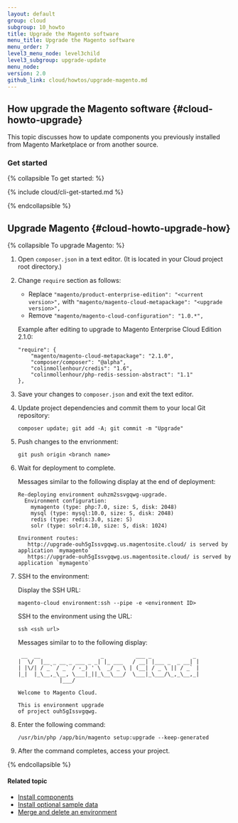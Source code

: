 ```yaml
---
layout: default
group: cloud
subgroup: 10_howto
title: Upgrade the Magento software
menu_title: Upgrade the Magento software
menu_order: 7
level3_menu_node: level3child
level3_subgroup: upgrade-update
menu_node: 
version: 2.0
github_link: cloud/howtos/upgrade-magento.md
---
```


## How upgrade the Magento software {#cloud-howto-upgrade}
This topic discusses how to update components you previously installed from Magento Marketplace or from another source.

### Get started

{% collapsible To get started: %}

{% include cloud/cli-get-started.md %}

{% endcollapsible %}

## Upgrade Magento {#cloud-howto-upgrade-how}

{% collapsible To upgrade Magento: %}

1.	Open `composer.json` in a text editor. (It is located in your Cloud project root directory.)
2.	Change `require` section as follows:

	*	Replace `"magento/product-enterprise-edition": "<current version>",` with `"magento/magento-cloud-metapackage": "<upgrade version>",`
	*	Remove `"magento/magento-cloud-configuration": "1.0.*",`

	Example after editing to upgrade to Magento Enterprise Cloud Edition 2.1.0:

		"require": {
			"magento/magento-cloud-metapackage": "2.1.0",
			"composer/composer": "@alpha",
			"colinmollenhour/credis": "1.6",
			"colinmollenhour/php-redis-session-abstract": "1.1"
		},
3.	Save your changes to `composer.json` and exit the text editor.
4.	Update project dependencies and commit them to your local Git repository:

		composer update; git add -A; git commit -m "Upgrade"
5.	Push changes to the envrionment:

		git push origin <branch name>
6.	Wait for deployment to complete.

	Messages similar to the following display at the end of deployment:

		Re-deploying environment ouhzm2ssvgqwg-upgrade.
		  Environment configuration:
			mymagento (type: php:7.0, size: S, disk: 2048)
			mysql (type: mysql:10.0, size: S, disk: 2048)
			redis (type: redis:3.0, size: S)
			solr (type: solr:4.10, size: S, disk: 1024)

		Environment routes:
		   http://upgrade-ouh5gIssvgqwg.us.magentosite.cloud/ is served by application `mymagento`
		   https://upgrade-ouh5gIssvgqwg.us.magentosite.cloud/ is served by application `mymagento`
7.	SSH to the environment:

	Display the SSH URL:

		magento-cloud environment:ssh --pipe -e <environment ID>

	SSH to the environment using the URL:

		ssh <ssh url>

	Messages similar to to the following display:

		 __  __                   _          ___ _             _
		|  \/  |__ _ __ _ ___ _ _| |_ ___   / __| |___ _  _ __| |
		| |\/| / _` / _` / -_) ' \  _/ _ \ | (__| / _ \ || / _` |
		|_|  |_\__,_\__, \___|_||_\__\___/  \___|_\___/\_,_\__,_|
           			 |___/

		Welcome to Magento Cloud.

		This is environment upgrade
		of project ouh5gIssvgqwg.

8.	Enter the following command:

		/usr/bin/php /app/bin/magento setup:upgrade --keep-generated
9.	After the command completes, access your project.












{% endcollapsible %}


#### Related topic
*	[Install components]({{page.baseurl}}cloud/howtos/install-components.html)
*	[Install optional sample data]({{page.baseurl}}cloud/howtos/sample-data.html)
*	[Merge and delete an environment]({{page.baseurl}}cloud/howtos/environment-tutorial-env-merge.html)

